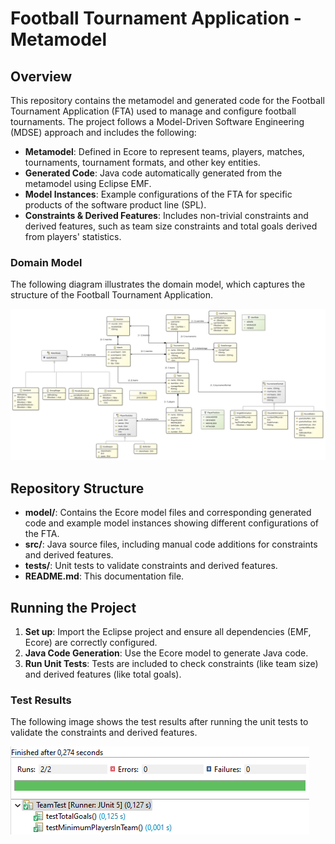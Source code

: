 # Football Tournament Application - Metamodel

## Overview
This repository contains the metamodel and generated code for the Football Tournament Application (FTA) used to manage and configure football tournaments. The project follows a Model-Driven Software Engineering (MDSE) approach and includes the following:

- **Metamodel**: Defined in Ecore to represent teams, players, matches, tournaments, tournament formats, and other key entities.
- **Generated Code**: Java code automatically generated from the metamodel using Eclipse EMF.
- **Model Instances**: Example configurations of the FTA for specific products of the software product line (SPL).
- **Constraints & Derived Features**: Includes non-trivial constraints and derived features, such as team size constraints and total goals derived from players' statistics.

### Domain Model
The following diagram illustrates the domain model, which captures the structure of the Football Tournament Application.

![Domain Model](./images/fta_domain_model.png)

## Repository Structure
- **model/**: Contains the Ecore model files and corresponding generated code and example model instances showing different configurations of the FTA.
- **src/**: Java source files, including manual code additions for constraints and derived features.
- **tests/**: Unit tests to validate constraints and derived features.
- **README.md**: This documentation file.

## Running the Project
1. **Set up**: Import the Eclipse project and ensure all dependencies (EMF, Ecore) are correctly configured.
2. **Java Code Generation**: Use the Ecore model to generate Java code.
3. **Run Unit Tests**: Tests are included to check constraints (like team size) and derived features (like total goals).

### Test Results
The following image shows the test results after running the unit tests to validate the constraints and derived features.

![Test Results](./images/testresults.png)

